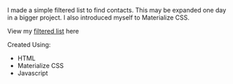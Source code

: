 <p>I made a simple filtered list to find contacts. This may be expanded one day in a bigger project. I also introduced myself to Materialize CSS.</p>
<p>View my <a href="https://gabbyj.github.io/Filtered-List/" target="_blank">filtered list</a> here</p>
<p>Created Using:</p>
<ul>
  <li>HTML</li>
  <li>Materialize CSS</li>
  <li>Javascript</li>
</ul>
